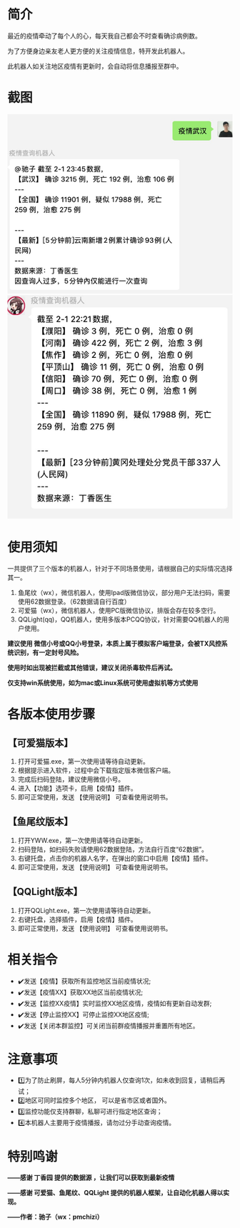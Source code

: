 # 简介
最近的疫情牵动了每个人的心，每天我自己都会不时查看确诊病例数。

为了方便身边亲友老人更方便的关注疫情信息，特开发此机器人。

此机器人如关注地区疫情有更新时，会自动将信息播报至群中。

# 截图

![疫情查询](https://github.com/ichizi/nCoVbot/blob/master/%E6%88%AA%E5%9B%BE/%E7%96%AB%E6%83%85%E6%9F%A5%E8%AF%A2.jpg)
![疫情播报](https://github.com/ichizi/nCoVbot/blob/master/%E6%88%AA%E5%9B%BE/%E8%87%AA%E5%8A%A8%E6%92%AD%E6%8A%A5.jpg)


# 使用须知

一共提供了三个版本的机器人，针对于不同场景使用，请根据自己的实际情况选择其一。

1. 鱼尾纹（wx），微信机器人，使用Ipad版微信协议，部分用户无法扫码，需要使用62数据登录。（62数据请自行百度）
2. 可爱猫（wx），微信机器人，使用PC版微信协议，排版会存在较多空行。
3. QQLight(qq)，QQ机器人，使用多版本PCQQ协议，针对需要QQ机器人的用户使用。

**建议使用 微信小号或QQ小号登录，本质上属于模拟客户端登录，会被TX风控系统识别，有一定封号风险。**

**使用时如出现被拦截或其他错误，建议关闭杀毒软件后再试。**

**仅支持win系统使用，如为mac或Linux系统可使用虚拟机等方式使用**

# 各版本使用步骤

## 【可爱猫版本】

1. 打开可爱猫.exe，第一次使用请等待自动更新。
2. 根据提示进入软件，过程中会下载指定版本微信客户端。
3. 完成后扫码登陆，建议使用微信小号。
4. 进入【功能】选项卡，启用【疫情】插件。
5. 即可正常使用，发送 【使用说明】 可查看使用说明书。

## 【鱼尾纹版本】

1. 打开YWW.exe，第一次使用请等待自动更新。
2. 扫码登陆，如扫码失败请使用62数据登陆，方法自行百度“62数据”。
3. 右键托盘，点击你的机器人名字，在弹出的窗口中启用【疫情】插件。
4. 即可正常使用，发送 【使用说明】 可查看使用说明书。

## 【QQLight版本】

1. 打开QQLight.exe，第一次使用请等待自动更新。
2. 右键托盘，选择插件，启用【疫情】插件。
3. 即可正常使用，发送 【使用说明】 可查看使用说明书。

# 相关指令
- ✔️发送【疫情】获取所有监控地区当前疫情状况;
- ✔️发送【疫情XX】获取XX地区当前疫情状况;
- ✔️发送【监控XX疫情】实时监控XX地区疫情，疫情如有更新自动发群;
- ✔️发送【停止监控XX】可停止监控XX地区疫情;
- ✔️发送【关闭本群监控】可关闭当前群疫情播报并重置所有地区。

# 注意事项
- 1️⃣为了防止刷屏，每人5分钟内机器人仅查询1次，如未收到回复，请稍后再试；
- 2️⃣地区可同时监控多个地区， 可以是省市区或者国外。
- 3️⃣监控功能仅支持群聊，私聊可进行指定地区查询；
- 4️⃣本机器人主要用于疫情播报，请勿过分手动查询疫情。

# 特别鸣谢

**——感谢 丁香园 提供的数据源 ，让我们可以获取到最新疫情**

**——感谢 可爱猫、鱼尾纹、QQLight 提供的机器人框架，让自动化机器人得以实现。**

**——作者：驰子（wx：pmchizi）**